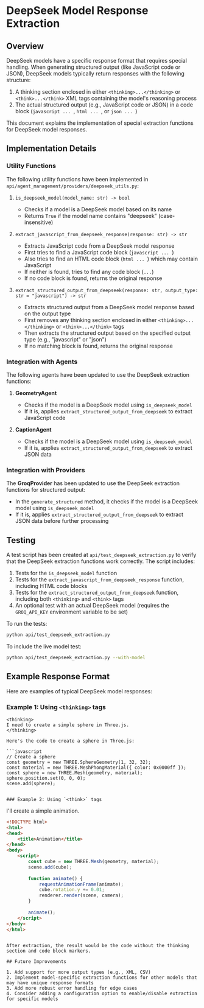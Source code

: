 # DeepSeek Model Response Extraction

## Overview

DeepSeek models have a specific response format that requires special handling. When generating structured output (like JavaScript code or JSON), DeepSeek models typically return responses with the following structure:

1. A thinking section enclosed in either `<thinking>...</thinking>` or `<think>...</think>` XML tags containing the model's reasoning process
2. The actual structured output (e.g., JavaScript code or JSON) in a code block (```javascript ... ```, ```html ... ```, or ```json ... ```)

This document explains the implementation of special extraction functions for DeepSeek model responses.

## Implementation Details

### Utility Functions

The following utility functions have been implemented in `api/agent_management/providers/deepseek_utils.py`:

1. `is_deepseek_model(model_name: str) -> bool`
   - Checks if a model is a DeepSeek model based on its name
   - Returns `True` if the model name contains "deepseek" (case-insensitive)

2. `extract_javascript_from_deepseek_response(response: str) -> str`
   - Extracts JavaScript code from a DeepSeek model response
   - First tries to find a JavaScript code block (```javascript ... ```)
   - Also tries to find an HTML code block (```html ... ```) which may contain JavaScript
   - If neither is found, tries to find any code block (``` ... ```)
   - If no code block is found, returns the original response

3. `extract_structured_output_from_deepseek(response: str, output_type: str = "javascript") -> str`
   - Extracts structured output from a DeepSeek model response based on the output type
   - First removes any thinking section enclosed in either `<thinking>...</thinking>` or `<think>...</think>` tags
   - Then extracts the structured output based on the specified output type (e.g., "javascript" or "json")
   - If no matching block is found, returns the original response

### Integration with Agents

The following agents have been updated to use the DeepSeek extraction functions:

1. **GeometryAgent**
   - Checks if the model is a DeepSeek model using `is_deepseek_model`
   - If it is, applies `extract_structured_output_from_deepseek` to extract JavaScript code

2. **CaptionAgent**
   - Checks if the model is a DeepSeek model using `is_deepseek_model`
   - If it is, applies `extract_structured_output_from_deepseek` to extract JSON data

### Integration with Providers

The **GroqProvider** has been updated to use the DeepSeek extraction functions for structured output:

- In the `generate_structured` method, it checks if the model is a DeepSeek model using `is_deepseek_model`
- If it is, applies `extract_structured_output_from_deepseek` to extract JSON data before further processing

## Testing

A test script has been created at `api/test_deepseek_extraction.py` to verify that the DeepSeek extraction functions work correctly. The script includes:

1. Tests for the `is_deepseek_model` function
2. Tests for the `extract_javascript_from_deepseek_response` function, including HTML code blocks
3. Tests for the `extract_structured_output_from_deepseek` function, including both `<thinking>` and `<think>` tags
4. An optional test with an actual DeepSeek model (requires the `GROQ_API_KEY` environment variable to be set)

To run the tests:

```bash
python api/test_deepseek_extraction.py
```

To include the live model test:

```bash
python api/test_deepseek_extraction.py --with-model
```

## Example Response Format

Here are examples of typical DeepSeek model responses:

### Example 1: Using `<thinking>` tags

```
<thinking>
I need to create a simple sphere in Three.js.
</thinking>

Here's the code to create a sphere in Three.js:

```javascript
// Create a sphere
const geometry = new THREE.SphereGeometry(1, 32, 32);
const material = new THREE.MeshPhongMaterial({ color: 0x0000ff });
const sphere = new THREE.Mesh(geometry, material);
sphere.position.set(0, 0, 0);
scene.add(sphere);
```
```

### Example 2: Using `<think>` tags

```
<think>
I'll create a simple animation.
</think>

```html
<!DOCTYPE html>
<html>
<head>
    <title>Animation</title>
</head>
<body>
    <script>
        const cube = new THREE.Mesh(geometry, material);
        scene.add(cube);
        
        function animate() {
            requestAnimationFrame(animate);
            cube.rotation.y += 0.01;
            renderer.render(scene, camera);
        }
        
        animate();
    </script>
</body>
</html>
```
```

After extraction, the result would be the code without the thinking section and code block markers.

## Future Improvements

1. Add support for more output types (e.g., XML, CSV)
2. Implement model-specific extraction functions for other models that may have unique response formats
3. Add more robust error handling for edge cases
4. Consider adding a configuration option to enable/disable extraction for specific models 